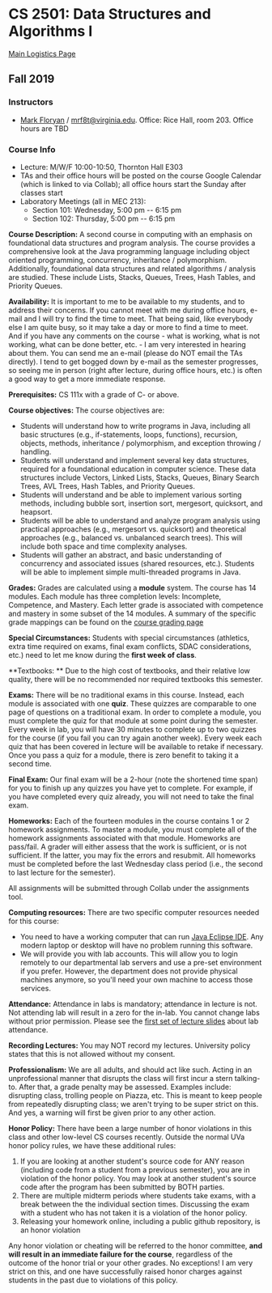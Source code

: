 CS 2501: Data Structures and Algorithms I
=========================================================

[Main Logistics Page](./index.html)

## Fall 2019

### Instructors ###

- [Mark Floryan](https://www.cs.virginia.edu/~mrf8t) / [mrf8t@virginia.edu](mailto:mrf8t@virginia.edu).  Office: Rice Hall, room 203.  Office hours are TBD

### Course Info ###

- Lecture: M/W/F 10:00-10:50, Thornton Hall E303
- TAs and their office hours will be posted on the course Google Calendar (which is linked to via Collab); all office hours start the Sunday after classes start
- Laboratory Meetings (all in MEC 213):
    - Section 101: Wednesday, 5:00 pm -- 6:15 pm
    - Section 102: Thursday, 5:00 pm -- 6:15 pm

**Course Description:** A second course in computing with an emphasis on foundational data structures and program analysis. The course provides a comprehensive look at the Java programming language including object oriented programming, concurrency, inheritance / polymorphism. Additionally, foundational data structures and related algorithms / analysis are studied. These include Lists, Stacks, Queues, Trees, Hash Tables, and Priority Queues. 

**Availability:** It is important to me to be available to my students, and to address their concerns. If you cannot meet with me during office hours, e-mail and I will try to find the time to meet. That being said, like everybody else I am quite busy, so it may take a day or more to find a time to meet. And if you have any comments on the course - what is working, what is not working, what can be done better, etc. - I am very interested in hearing about them. You can send me an e-mail (please do NOT email the TAs directly). I tend to get bogged down by e-mail as the semester progresses, so seeing me in person (right after lecture, during office hours, etc.) is often a good way to get a more immediate response.

**Prerequisites:** CS 111x with a grade of C- or above.

**Course objectives:** The course objectives are:

- Students will understand how to write programs in Java, including all basic structures (e.g., if-statements, loops, functions), recursion, objects, methods, inheritance / polymorphism, and exception throwing / handling.
- Students will understand and implement several key data structures, required for a foundational education in computer science. These data structures include Vectors, Linked Lists, Stacks, Queues, Binary Search Trees, AVL Trees, Hash Tables, and Priority Queues.
- Students will understand and be able to implement various sorting methods, including bubble sort, insertion sort, mergesort, quicksort, and heapsort.
- Students will be able to understand and analyze program analysis using practical approaches (e.g., mergesort vs. quicksort) and theoretical approaches (e.g., balanced vs. unbalanced search trees). This will include both space and time complexity analyses.
- Students will gather an abstract, and basic understanding of concurrency and associated issues (shared resources, etc.). Students will be able to implement simple multi-threaded programs in Java.

**Grades:** Grades are calculated using a **module** system. The course has 14 modules. Each module has three completion levels: Incomplete, Competence, and Mastery. Each letter grade is associated with competence and mastery in some subset of the 14 modules. A summary of the specific grade mappings can be found on the [course grading page](./grading.html)

**Special Circumstances:** Students with special circumstances (athletics, extra time required on exams, final exam conflicts, SDAC considerations, etc.) need to let me know during the **first week of class**.

**Textbooks: ** Due to the high cost of textbooks, and their relative low quality, there will be no recommended nor required textbooks this semester.

**Exams:** There will be no traditional exams in this course. Instead, each module is associated with one **quiz**. These quizzes are comparable to one page of questions on a traditional exam. In order to complete a module, you must complete the quiz for that module at some point during the semester. Every week in lab, you will have 30 minutes to complete up to two quizzes for the course (if you fail you can try again another week). Every week each quiz that has been covered in lecture will be available to retake if necessary. Once you pass a quiz for a module, there is zero benefit to taking it a second time.

**Final Exam:** Our final exam will be a 2-hour (note the shortened time span) for you to finish up any quizzes you have yet to complete. For example, if you have completed every quiz already, you will not need to take the final exam.
 
**Homeworks:** Each of the fourteen modules in the course contains 1 or 2 homework assignments. To master a module, you must complete all of the homework assignments associated with that module. Homeworks are pass/fail. A grader will either assess that the work is sufficient, or is not sufficient. If the latter, you may fix the errors and resubmit. All homeworks must be completed before the last Wednesday class period (i.e., the second to last lecture for the semester).

All assignments will be submitted through Collab under the assignments tool.

**Computing resources:** There are two specific computer resources needed for this course:

- You need to have a working computer that can run [Java Eclipse IDE](https://www.eclipse.org/downloads/). Any modern laptop or desktop will have no problem running this software.
- We will provide you with lab accounts. This will allow you to login remotely to our departmental lab servers and use a pre-set environment if you prefer. However, the department does not provide physical machines anymore, so you'll need your own machine to access those services.

**Attendance:** Attendance in labs is mandatory; attendance in lecture is not. Not attending lab will result in a zero for the in-lab. You cannot change labs without prior permission. Please see the [first set of lecture slides](../slides/00-introduction.html) about lab attendance.

**Recording Lectures:** You may NOT record my lectures. University policy states that this is not allowed without my consent.

**Professionalism:** We are all adults, and should act like such.  Acting in an unprofessional manner that disrupts the class will first incur a stern talking-to.  After that, a grade penalty may be assessed.  Examples include: disrupting class, trolling people on Piazza, etc.  This is meant to keep people from repeatedly disrupting class; we aren't trying to be super strict on this.  And yes, a warning will first be given prior to any other action.

**Honor Policy:** There have been a large number of honor violations in this class and other low-level CS courses recently.  Outside the normal UVa honor policy rules, we have these additional rules:

1. If you are looking at another student's source code for ANY reason (including code from a student from a previous semester), you are in violation of the honor policy.  You may look at another student's source code after the program has been submitted by BOTH parties.
2. There are multiple midterm periods where students take exams, with a break between the the individual section times.  Discussing the exam with a student who has not taken it is a violation of the honor policy.
4. Releasing your homework online, including a public github repository, is an honor violation

Any honor violation or cheating will be referred to the honor committee, **and will result in an immediate failure for the course**, regardless of the outcome of the honor trial or your other grades.  No exceptions!  I am very strict on this, and one have successfully raised honor charges against students in the past due to violations of this policy.
